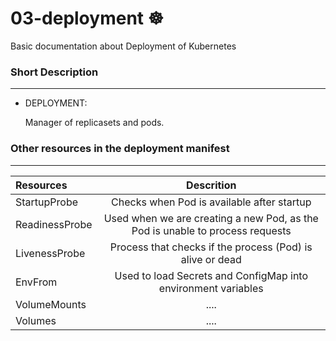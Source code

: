 # 03-deployment ☸
Basic documentation about Deployment of Kubernetes

### Short Description
-----------------
* DEPLOYMENT:

  Manager of replicasets and pods.
  

### Other resources in the deployment manifest
-----------------


|    Resources    | Descrition  |
| :--------- | :-----------------: |
| StartupProbe<br/> | Checks when Pod is available after startup |
| ReadinessProbe <br/> | Used when we are creating a new Pod, as the Pod is unable to process requests |
| LivenessProbe <br/>| Process that checks if the process (Pod) is alive or dead |
| EnvFrom <br/>| Used to load Secrets and ConfigMap into environment variables |
| VolumeMounts <br/>| .... |
| Volumes <br/>| .... |

